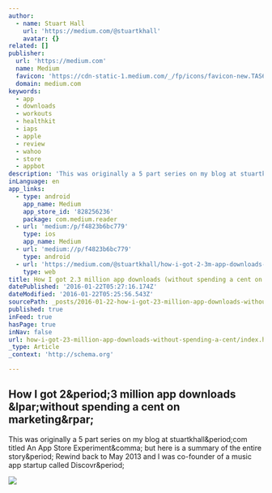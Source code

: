 ```yaml
---
author:
  - name: Stuart Hall
    url: 'https://medium.com/@stuartkhall'
    avatar: {}
related: []
publisher:
  url: 'https://medium.com'
  name: Medium
  favicon: 'https://cdn-static-1.medium.com/_/fp/icons/favicon-new.TAS6uQ-Y7kcKgi0xjcYHXw.ico'
  domain: medium.com
keywords:
  - app
  - downloads
  - workouts
  - healthkit
  - iaps
  - apple
  - review
  - wahoo
  - store
  - appbot
description: 'This was originally a 5 part series on my blog at stuartkhall.com titled An App Store Experiment, but here is a summary of the entire story. Rewind back to May 2013 and I was co-founder of a music app startup called Discovr.'
inLanguage: en
app_links:
  - type: android
    app_name: Medium
    app_store_id: '828256236'
    package: com.medium.reader
  - url: 'medium:/p/f4823b6bc779'
    type: ios
    app_name: Medium
  - url: 'medium://p/f4823b6bc779'
    type: android
  - url: 'https://medium.com/@stuartkhall/how-i-got-2-3m-app-downloads-without-spending-a-cent-on-marketing-f4823b6bc779'
    type: web
title: How I got 2.3 million app downloads (without spending a cent on marketing)
datePublished: '2016-01-22T05:27:16.174Z'
dateModified: '2016-01-22T05:25:56.543Z'
sourcePath: _posts/2016-01-22-how-i-got-23-million-app-downloads-without-spending-a-cent.md
published: true
inFeed: true
hasPage: true
inNav: false
url: how-i-got-23-million-app-downloads-without-spending-a-cent/index.html
_type: Article
_context: 'http://schema.org'

---
```

<article style=""><h1>How I got 2&amp;period;3 million app downloads &amp;lpar;without spending a cent on marketing&amp;rpar;</h1><p>This was originally a 5 part series on my blog at stuartkhall&amp;period;com titled An App Store Experiment&amp;comma; but here is a summary of the entire story&amp;period; Rewind back to May 2013 and I was co-founder of a music app startup called Discovr&amp;period;</p><img src="https://cdn-images-1.medium.com/max/800/1*SlSPX38V_PCmwshfO_AHAA.jpeg" /></article>